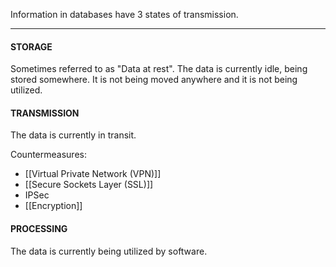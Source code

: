Information in databases have 3 states of transmission.

****
#### STORAGE
Sometimes referred to as "Data at rest". The data is currently idle, being stored somewhere. It is not being moved anywhere and it is not being utilized.

#### TRANSMISSION
The data is currently in transit.

Countermeasures:
- [[Virtual Private Network (VPN)]]
- [[Secure Sockets Layer (SSL)]]
- IPSec
- [[Encryption]]


#### PROCESSING
The data is currently being utilized by software.